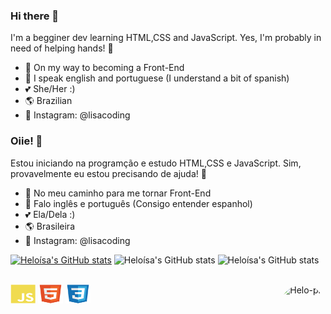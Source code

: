 ### Hi there 👋
 I'm a begginer dev learning HTML,CSS and JavaScript. Yes, I'm probably in need of helping hands! 📖
 - 🛫 On my way to becoming a Front-End
 - 📍 I speak english and portuguese (I understand a bit of spanish)
 - 💕 She/Her :)
 - 🌎 Brazilian
 - 📩 Instagram: @lisacoding


### Oiie! 👋
 Estou iniciando na programção e estudo HTML,CSS e JavaScript. Sim, provavelmente eu estou precisando de ajuda! 📖
 - 🛫 No meu caminho para me tornar Front-End
 - 📍 Falo inglês e português (Consigo entender espanhol)
 - 💕 Ela/Dela :)
 - 🌎 Brasileira
 - 📩 Instagram: @lisacoding
 
[![Heloísa's GitHub stats](https://github-readme-stats.vercel.app/api?username=helosantosdesousa)](https://github.com/helosantosdesousa/github-readme-stats)
![Heloísa's GitHub stats](https://github-readme-stats.vercel.app/api?username=helosantosdesousa_icons=true)
![Heloísa's GitHub stats](https://github-readme-stats.vercel.app/api?username=helosantosdesousa_icons=true&theme=highcontrast)

<div style="display: inline_block"><br>
  <img align="center" alt="Helo-Js" height="30" width="40" src="https://raw.githubusercontent.com/devicons/devicon/master/icons/javascript/javascript-plain.svg">
  <img align="center" alt="Helo-HTML" height="30" width="40" src="https://raw.githubusercontent.com/devicons/devicon/master/icons/html5/html5-original.svg">
  <img align="center" alt="Helo-CSS" height="30" width="40" src="https://raw.githubusercontent.com/devicons/devicon/master/icons/css3/css3-original.svg">
   <img align="right" alt="Helo-pic" height="150" style="border-radius:50px;" src="https://pbs.twimg.com/profile_images/1613694671217115136/CVFmweQu_400x400.jpg">
</div>
